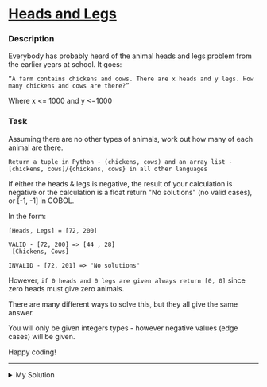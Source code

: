 # [Heads and Legs](https://www.codewars.com/kata/574c5075d27783851800169e)

### Description

Everybody has probably heard of the animal heads and legs problem from the earlier years at school. It goes:

`“A farm contains chickens and cows. There are x heads and y legs. How many chickens and cows are there?”`

Where x <= 1000 and y <=1000

### Task

Assuming there are no other types of animals, work out how many of each animal are there.

`Return a tuple in Python - (chickens, cows) and an array list - [chickens, cows]/{chickens, cows} in all other languages`

If either the heads & legs is negative, the result of your calculation is negative or the calculation is a float
return "No solutions" (no valid cases), or [-1, -1] in COBOL.

In the form:

```
[Heads, Legs] = [72, 200]

VALID - [72, 200] => [44 , 28]
 [Chickens, Cows]

INVALID - [72, 201] => "No solutions"
```

However, `if 0 heads and 0 legs are given always return [0, 0]` since zero heads must give zero animals.

There are many different ways to solve this, but they all give the same answer.

You will only be given integers types - however negative values (edge cases) will be given.

Happy coding!

---

<details><summary>My Solution</summary>

```js
function animals(heads, legs) {
  let cow = (legs - 2 * heads) / 2;
  let ch = heads - cow;

  if (ch >= 0 && cow >= 0 && Number.isInteger(ch) && Number.isInteger(cow)) {
    return [ch, cow];
  }

  return "No solutions";
}
```

</details>
